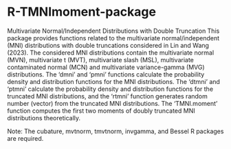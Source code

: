 # R-TMNImoment-package
Multivariate Normal/Independent Distributions with Double Truncation
This package provides functions related to the multivariate normal/independent (MNI) distributions with double truncations considered in Lin and Wang (2023). The considered MNI distributions contain the multivariate normal (MVN), multivariate t (MVT), multivariate slash (MSL), multivariate contaminated normal (MCN) and multivariate variance-gamma (MVG) distributions. The ‘dmni’ and ‘pmni’ functions calculate the probability density and distribution functions for the MNI distributions.  The ‘dtmni’ and ‘ptmni’ calculate the probability density and distribution functions for the truncated MNI distributions, and the ‘rtmni’ function generates random number (vector) from the truncated MNI distributions. The ‘TMNI.moment’ function computes the first two moments of doubly truncated MNI distributions theoretically.

Note: The cubature, mvtnorm, tmvtnorm, invgamma, and Bessel R packages are required. 
